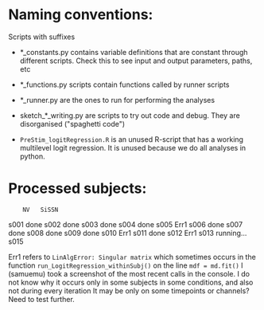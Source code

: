 # Naming conventions:

Scripts with suffixes
- *_constants.py  contains variable definitions that are constant through different scripts. Check this to see input and output parameters, paths, etc
- *_functions.py scripts contain functions called by runner scripts
- *_runner.py are the ones to run for performing the analyses
- sketch_*_writing.py are scripts to try out code and debug. They are disorganised ("spaghetti code")

- `PreStim_logitRegression.R` is an unused R-script that has a working multilevel logit regression. It is unused because we do all analyses in python.


# Processed subjects:
        NV   SiSSN
s001   done
s002   done
s003   done
s004   done
s005   Err1
s006   done
s007   done
s008   done
s009   done
s010   Err1
s011   done
s012   Err1
s013   running...
s015   

Err1 refers to `LinAlgError: Singular matrix` which sometimes occurs in the function `run_LogitRegression_withinSubj()` on the line `mdf = md.fit()`
I (samuemu) took a screenshot of the most recent calls in the console.
I do not know why it occurs only in some subjects in some conditions, and also not during every iteration
It may be only on some timepoints or channels? Need to test further.
